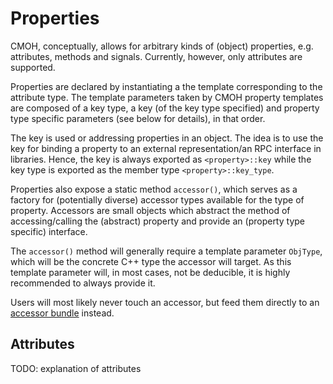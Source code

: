 Properties
==========

CMOH, conceptually, allows for arbitrary kinds of (object) properties,
e.g. attributes, methods and signals. Currently, however, only attributes are
supported.

Properties are declared by instantiating a the template corresponding to the
attribute type. The template parameters taken by CMOH property templates are
composed of a key type, a key (of the key type specified) and property type
specific parameters (see below for details), in that order.

The key is used or addressing properties in an object. The idea is to use the
key for binding a property to an external representation/an RPC interface in
libraries. Hence, the key is always exported as `<property>::key` while the key
type is exported as the member type `<property>::key_type`.

Properties also expose a static method `accessor()`, which serves as a factory
for (potentially diverse) accessor types available for the type of property.
Accessors are small objects which abstract the method of accessing/calling the
(abstract) property and provide an (property type specific) interface.

The `accessor()` method will generally require a template parameter `ObjType`,
which will be the concrete C++ type the accessor will target. As this template
parameter will, in most cases, not be deducible, it is highly recommended to
always provide it.

Users will most likely never touch an accessor, but feed them directly to an
[accessor bundle](AccessorBundle.md) instead.


Attributes
----------

TODO: explanation of attributes


